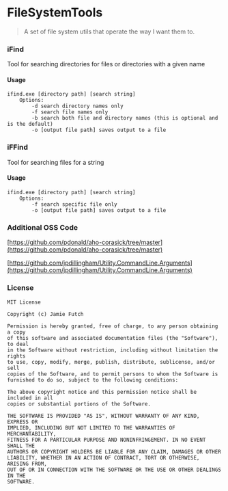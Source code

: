 # FileSystemTools

>A set of file system utils that operate the way I want them to.

### iFind
Tool for searching directories for files or directories with a given name

#### Usage
    ifind.exe [directory path] [search string] 
        Options:
            -d search directory names only
            -f search file names only
            -b search both file and directory names (this is optional and is the default)
            -o [output file path] saves output to a file

### iFFind
Tool for searching files for a string

#### Usage
    ifind.exe [directory path] [search string] 
        Options:
            -f search specific file only
            -o [output file path] saves output to a file



### Additional OSS Code
[https://github.com/pdonald/aho-corasick/tree/master](https://github.com/pdonald/aho-corasick/tree/master)

[https://github.com/jpdillingham/Utility.CommandLine.Arguments](https://github.com/jpdillingham/Utility.CommandLine.Arguments)


### License
    MIT License

    Copyright (c) Jamie Futch

    Permission is hereby granted, free of charge, to any person obtaining a copy
    of this software and associated documentation files (the "Software"), to deal
    in the Software without restriction, including without limitation the rights
    to use, copy, modify, merge, publish, distribute, sublicense, and/or sell
    copies of the Software, and to permit persons to whom the Software is
    furnished to do so, subject to the following conditions:

    The above copyright notice and this permission notice shall be included in all
    copies or substantial portions of the Software.

    THE SOFTWARE IS PROVIDED "AS IS", WITHOUT WARRANTY OF ANY KIND, EXPRESS OR
    IMPLIED, INCLUDING BUT NOT LIMITED TO THE WARRANTIES OF MERCHANTABILITY,
    FITNESS FOR A PARTICULAR PURPOSE AND NONINFRINGEMENT. IN NO EVENT SHALL THE
    AUTHORS OR COPYRIGHT HOLDERS BE LIABLE FOR ANY CLAIM, DAMAGES OR OTHER
    LIABILITY, WHETHER IN AN ACTION OF CONTRACT, TORT OR OTHERWISE, ARISING FROM,
    OUT OF OR IN CONNECTION WITH THE SOFTWARE OR THE USE OR OTHER DEALINGS IN THE
    SOFTWARE.

